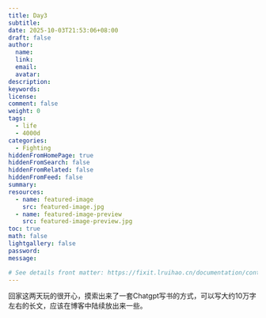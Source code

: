```yaml
---
title: Day3
subtitle:
date: 2025-10-03T21:53:06+08:00
draft: false
author:
  name:
  link:
  email:
  avatar:
description:
keywords:
license:
comment: false
weight: 0
tags:
  - life
  - 4000d
categories:
  - Fighting
hiddenFromHomePage: true
hiddenFromSearch: false
hiddenFromRelated: false
hiddenFromFeed: false
summary:
resources:
  - name: featured-image
    src: featured-image.jpg
  - name: featured-image-preview
    src: featured-image-preview.jpg
toc: true
math: false
lightgallery: false
password:
message:

# See details front matter: https://fixit.lruihao.cn/documentation/content-management/introduction/#front-matter
---
```


<!--more-->

回家这两天玩的很开心，摸索出来了一套Chatgpt写书的方式，可以写大约10万字左右的长文，应该在博客中陆续放出来一些。